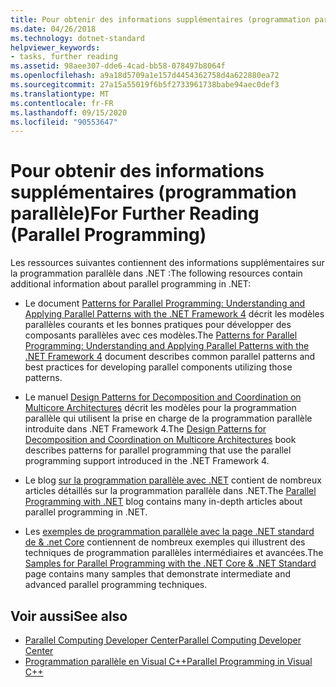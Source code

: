 ```yaml
---
title: Pour obtenir des informations supplémentaires (programmation parallèle)
ms.date: 04/26/2018
ms.technology: dotnet-standard
helpviewer_keywords:
- tasks, further reading
ms.assetid: 98aee307-dde6-4cad-bb58-078497b8064f
ms.openlocfilehash: a9a18d5709a1e157d4454362758d4a622880ea72
ms.sourcegitcommit: 27a15a55019f6b5f2733961738babe94aec0def3
ms.translationtype: MT
ms.contentlocale: fr-FR
ms.lasthandoff: 09/15/2020
ms.locfileid: "90553647"
---
```

# <a name="for-further-reading-parallel-programming"></a><span data-ttu-id="a7925-102">Pour obtenir des informations supplémentaires (programmation parallèle)</span><span class="sxs-lookup"><span data-stu-id="a7925-102">For Further Reading (Parallel Programming)</span></span>

<span data-ttu-id="a7925-103">Les ressources suivantes contiennent des informations supplémentaires sur la programmation parallèle dans .NET :</span><span class="sxs-lookup"><span data-stu-id="a7925-103">The following resources contain additional information about parallel programming in .NET:</span></span>

- <span data-ttu-id="a7925-104">Le document [Patterns for Parallel Programming: Understanding and Applying Parallel Patterns with the .NET Framework 4](https://www.microsoft.com/download/details.aspx?id=19222) décrit les modèles parallèles courants et les bonnes pratiques pour développer des composants parallèles avec ces modèles.</span><span class="sxs-lookup"><span data-stu-id="a7925-104">The [Patterns for Parallel Programming: Understanding and Applying Parallel Patterns with the .NET Framework 4](https://www.microsoft.com/download/details.aspx?id=19222) document describes common parallel patterns and best practices for developing parallel components utilizing those patterns.</span></span>

- <span data-ttu-id="a7925-105">Le manuel [Design Patterns for Decomposition and Coordination on Multicore Architectures](/previous-versions/msp-n-p/ff963553(v=pandp.10)) décrit les modèles pour la programmation parallèle qui utilisent la prise en charge de la programmation parallèle introduite dans .NET Framework 4.</span><span class="sxs-lookup"><span data-stu-id="a7925-105">The [Design Patterns for Decomposition and Coordination on Multicore Architectures](/previous-versions/msp-n-p/ff963553(v=pandp.10)) book describes patterns for parallel programming that use the parallel programming support introduced in the .NET Framework 4.</span></span>

- <span data-ttu-id="a7925-106">Le blog [sur la programmation parallèle avec .NET](https://devblogs.microsoft.com/pfxteam/) contient de nombreux articles détaillés sur la programmation parallèle dans .NET.</span><span class="sxs-lookup"><span data-stu-id="a7925-106">The [Parallel Programming with .NET](https://devblogs.microsoft.com/pfxteam/) blog contains many in-depth articles about parallel programming in .NET.</span></span>

- <span data-ttu-id="a7925-107">Les [exemples de programmation parallèle avec la page .NET standard de & .net Core](/samples/browse/?products=dotnet-core%2Cdotnet-standard&term=parallel) contiennent de nombreux exemples qui illustrent des techniques de programmation parallèles intermédiaires et avancées.</span><span class="sxs-lookup"><span data-stu-id="a7925-107">The [Samples for Parallel Programming with the .NET Core & .NET Standard](/samples/browse/?products=dotnet-core%2Cdotnet-standard&term=parallel) page contains many samples that demonstrate intermediate and advanced parallel programming techniques.</span></span>

## <a name="see-also"></a><span data-ttu-id="a7925-108">Voir aussi</span><span class="sxs-lookup"><span data-stu-id="a7925-108">See also</span></span>

- <span data-ttu-id="a7925-109">[Parallel Computing Developer Center](/previous-versions/bb964701(v=msdn.10))</span><span class="sxs-lookup"><span data-stu-id="a7925-109">[Parallel Computing Developer Center](/previous-versions/bb964701(v=msdn.10))</span></span>
- [<span data-ttu-id="a7925-110">Programmation parallèle en Visual C++</span><span class="sxs-lookup"><span data-stu-id="a7925-110">Parallel Programming in Visual C++</span></span>](/cpp/parallel/parallel-programming-in-visual-cpp)
